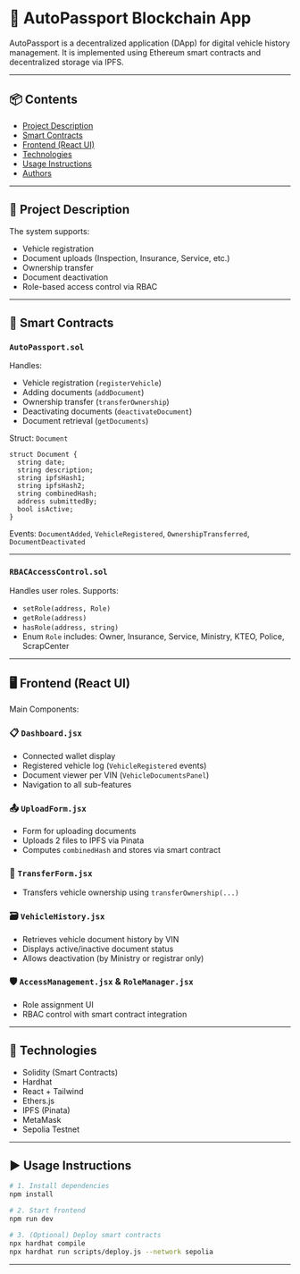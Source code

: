 # 🚗 AutoPassport Blockchain App

AutoPassport is a decentralized application (DApp) for digital vehicle history management. It is implemented using Ethereum smart contracts and decentralized storage via IPFS.

---

## 📦 Contents

- [Project Description](#-project-description)
- [Smart Contracts](#-smart-contracts)
- [Frontend (React UI)](#-frontend-react-ui)
- [Technologies](#-technologies)
- [Usage Instructions](#-usage-instructions)
- [Authors](#-authors)

---

## 🧾 Project Description

The system supports:

- Vehicle registration
- Document uploads (Inspection, Insurance, Service, etc.)
- Ownership transfer
- Document deactivation
- Role-based access control via RBAC

---

## 🔐 Smart Contracts

### `AutoPassport.sol`

Handles:

- Vehicle registration (`registerVehicle`)
- Adding documents (`addDocument`)
- Ownership transfer (`transferOwnership`)
- Deactivating documents (`deactivateDocument`)
- Document retrieval (`getDocuments`)

Struct: `Document`

```solidity
struct Document {
  string date;
  string description;
  string ipfsHash1;
  string ipfsHash2;
  string combinedHash;
  address submittedBy;
  bool isActive;
}
```

Events: `DocumentAdded`, `VehicleRegistered`, `OwnershipTransferred`, `DocumentDeactivated`

---

### `RBACAccessControl.sol`

Handles user roles. Supports:

- `setRole(address, Role)`
- `getRole(address)`
- `hasRole(address, string)`
- Enum `Role` includes: Owner, Insurance, Service, Ministry, KTEO, Police, ScrapCenter

---

## 🖥️ Frontend (React UI)

Main Components:

### 📋 `Dashboard.jsx`

- Connected wallet display
- Registered vehicle log (`VehicleRegistered` events)
- Document viewer per VIN (`VehicleDocumentsPanel`)
- Navigation to all sub-features

### 📤 `UploadForm.jsx`

- Form for uploading documents
- Uploads 2 files to IPFS via Pinata
- Computes `combinedHash` and stores via smart contract

### 🔁 `TransferForm.jsx`

- Transfers vehicle ownership using `transferOwnership(...)`

### 🗃️ `VehicleHistory.jsx`

- Retrieves vehicle document history by VIN
- Displays active/inactive document status
- Allows deactivation (by Ministry or registrar only)

### 🛡️ `AccessManagement.jsx` & `RoleManager.jsx`

- Role assignment UI
- RBAC control with smart contract integration

---

## 🧪 Technologies

- Solidity (Smart Contracts)
- Hardhat
- React + Tailwind
- Ethers.js
- IPFS (Pinata)
- MetaMask
- Sepolia Testnet

---

## ▶️ Usage Instructions

```bash
# 1. Install dependencies
npm install

# 2. Start frontend
npm run dev

# 3. (Optional) Deploy smart contracts
npx hardhat compile
npx hardhat run scripts/deploy.js --network sepolia
```

---

